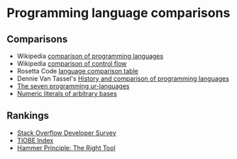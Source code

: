 # Programming language comparisons

## Comparisons

- Wikipedia [comparison of programming languages](https://en.wikipedia.org/wiki/Comparison_of_programming_languages)
- Wikipedia [comparison of control flow](https://en.wikipedia.org/wiki/Control_flow)
- Rosetta Code [language comparison table](https://rosettacode.org/wiki/Language_Comparison_Table)
- Dennie Van Tassel's [History and comparison of programming languages](https://web.archive.org/web/20150118032430/http://hhh.gavilan.edu:80/dvantassel/history/history.html)
- [The seven programming ur-languages](https://madhadron.com/programming/seven_ur_languages.html)
- [Numeric literals of arbitrary bases](https://www.reddit.com/r/ProgrammingLanguages/comments/ri26d5/numeric_literals_of_arbitrary_bases/)

## Rankings

- [Stack Overflow Developer Survey](https://insights.stackoverflow.com/survey)
- [TIOBE Index](https://www.tiobe.com/tiobe-index/)
- [Hammer Principle: The Right Tool](https://web.archive.org/web/20120510080329/http://hammerprinciple.com/therighttool/browse)
